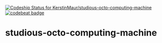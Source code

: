 [ ![Codeship Status for KerstinMaur/studious-octo-computing-machine](https://app.codeship.com/projects/fdd4f660-7d52-0135-aaaa-6e710fdb022a/status?branch=master)](https://app.codeship.com/projects/245840)
[![codebeat badge](https://codebeat.co/badges/852dab87-5fec-4546-838e-33906aefbb6e)](https://codebeat.co/projects/github-com-kerstinmaur-studious-octo-computing-machine-master)

# studious-octo-computing-machine
